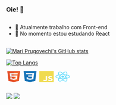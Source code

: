 ### Oie! 👋

##

- 🔭 Atualmente trabalho com Front-end
- 🌱 No momento estou estudando React

##

[![Mari Prugovechi's GitHub stats](https://github-readme-stats.vercel.app/api?username=mariprugovechi&show_icons=true&theme=tokyonight)](https://github.com/mariprugovechi)

[![Top Langs](https://github-readme-stats.vercel.app/api/top-langs/?username=mariprugovechi&theme=tokyonight)](https://github.com/mariprugovechi)

<div style="display: inline_block">
<img align="center" alt="html" height="30" width="40" src="https://raw.githubusercontent.com/devicons/devicon/master/icons/html5/html5-original.svg">
<img align="center" alt="css" height="30" width="40" src="https://raw.githubusercontent.com/devicons/devicon/master/icons/css3/css3-plain.svg">
<img align="center" alt="js" height="30" width="40" src="https://raw.githubusercontent.com/devicons/devicon/master/icons/javascript/javascript-plain.svg"> 
<img align="center" alt="react" height="30" width="40" src="https://raw.githubusercontent.com/devicons/devicon/master/icons/react/react-original.svg">
</div>

##

<div>
<a href="http://instagram.com/mariprugovechi" target="_blank"><img src="https://img.shields.io/badge/Instagram-E4405F?style=for-the-badge&logo=instagram&logoColor=white" target="_blank"></a>
<a href="https://www.linkedin.com/in/marianna-prugovechi" target="_blank"><img src="https://img.shields.io/badge/LinkedIn-0077B5?style=for-the-badge&logo=linkedin&logoColor=white" target="_blank"></a>
</div>
